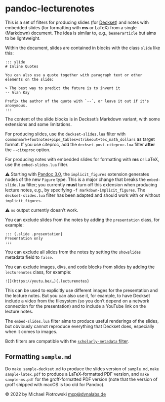 # pandoc-lecturenotes

This is a set of filters for producing slides (for [Deckset](https://www.deckset.com/)) and notes with embedded slides (for formatting with **ms** or LaTeX) from a single (Markdown) document.  The idea is similar to, e.g., `beamerarticle` but aims to be lightweight.

Within the document, slides are contained in blocks with the class `slide` like this:

```
::: slide
# Inline Quotes

You can also use a quote together with paragraph text or other elements on the slide:

> The best way to predict the future is to invent it  
-- Alan Kay

Prefix the author of the quote with `--`, or leave it out if it's anonymous.
:::
```

The content of the slide blocks is in Deckset’s Markdown variant, with some extensions and some limitations.

For producing slides, use the `deckset-slides.lua` filter with `commonmark+footnotes+pipe_tables+strikeout+tex_math_dollars` as target format.  If you use citeproc, add the `deckset-post-citeproc.lua` filter **after** the `--citeproc` option.

For producing notes with embedded slides for formatting with **ms** or LaTeX, use the `embed-slides.lua` filter.

⚠ Starting with [Pandoc 3.0](https://pandoc.org/releases.html#pandoc-3.0-2023-01-18), the `implicit_figures` extension generates nodes of the new `Figure` type.  This is a major change that breaks the `embed-slide.lua` filter; you currently **must** turn off this extension when producing lecture notes, e.g., by specifying `-f markdown-implicit_figures`.  The `deckset-slides.lua` filter has been adapted and should work with or without `implicit_figures`.

⚠ `ms` output currently doesn’t work.

You can exclude slides from the notes by adding the `presentation` class, for example:

```
::: {.slide .presentation}
Presentation only
:::
```

You can exclude all slides from the notes by setting the `showslides` metadata field to `false`. 

You can exclude images, divs, and code blocks from slides by adding the `lecturenotes` class, for example:

```
![](https://youtu.be/…){.lecturenotes}
```

This can be used to explicitly use different images for the presentation and the lecture notes.  But you can also use it, for example, to have Deckset include a video from the filesystem (so you don’t depend on a network connection for the presentation) and to include a YouTube link on the lecture notes.

The `embed-slides.lua` filter aims to produce useful renderings of the slides, but obviously cannot reproduce everything that Deckset does, especially when it comes to images.

Both filters are compatible with the [`scholarly-metadata` filter](https://github.com/pandoc/lua-filters/tree/master/scholarly-metadata).

## Formatting `sample.md`

Do `make sample-deckset.md` to produce the slides version of `sample.md`, `make sample-latex.pdf` to produce a LaTeX-formatted PDF version, and `make sample-ms.pdf` for the groff-formatted PDF version (note that the version of groff shipped with macOS is too old for Pandoc).

© 2022 by Michael Piotrowski <mxp@dynalabs.de>

